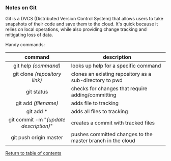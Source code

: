 ### Notes on Git

Git is a DVCS (Distributed Version Control System) that allows users to take snapshots of their code and save them to the cloud. It's quick because it relies on local operations, while also providing change tracking and mitigating loss of data.

Handy commands:

command | description
:---: | ---
git help *(command)* | looks up help for a specific command
git clone *(repository link)* | clones an existing repository as a sub-directory to pwd
git status | checks for changes that require adding/committing
git add *(filename)* | adds file to tracking
git add * | adds all files to tracking
git commit -m "*(update description)*" | creates a commit with tracked files
git push origin master | pushes committed changes to the master branch in the cloud

[Return to table of contents](README.md)